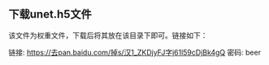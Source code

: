 ## 下载unet.h5文件 #

该文件为权重文件，下载后将其放在该目录下即可。链接如下：

链接: https://去pan.baidu.com/掉s/汉1_ZKDjyFJ字j61l59cDjBk4gQ 密码: beer
